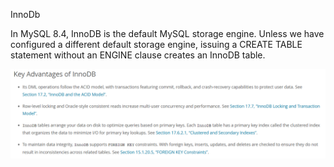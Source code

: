 InnoDb

In MySQL 8.4, InnoDB is the default MySQL storage engine. Unless we have configured a different default storage engine, issuing a CREATE TABLE statement without an ENGINE clause creates an InnoDB table.

![alt text](image.png)


